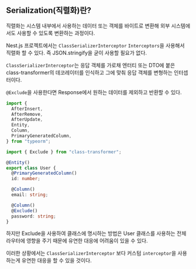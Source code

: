 ## Serialization(직렬화)란?

직렬화는 시스템 내부에서 사용하는 데이터 또는 객체를 바이트로 변환해 외부 시스템에서도 사용할 수 있도록 변환하는 과정이다.

Nest.js 프로젝트에서는 `ClassSerializerInterceptor` `Interceptors`을 사용해서 직렬화 할 수 있다.
즉 JSON.stringify을 굳이 사용할 필요가 없다.

`ClassSerializerInterceptor`는 응답 객체를 가로채 엔터티 또는 DTO에 붙은 class-transformer의 데코레이터를 인식하고 그에 맞춰 응답 객체를 변형하는 인터셉터이다.

`@Exclude`을 사용한다면 Response에서 원하는 데이터를 제외하고 반환할 수 있다.

```ts
import {
  AfterInsert,
  AfterRemove,
  AfterUpdate,
  Entity,
  Column,
  PrimaryGeneratedColumn,
} from "typeorm";

import { Exclude } from "class-transformer";

@Entity()
export class User {
  @PrimaryGeneratedColumn()
  id: number;

  @Column()
  email: string;

  @Column()
  @Exclude()
  password: string;
}
```

하지만 Exclude을 사용하여 클래스에 명시하는 방법은 User 클래스를 사용하는 전체 라우터에 영향을 주기 때문에 유연한 대응에 어려움이 있을 수 있다.

이러한 상황에서는 `ClassSerializerInterceptor` 보다 커스텀 `interceptor`을 사용하는게 유연한 대응을 할 수 있을 것이다.
